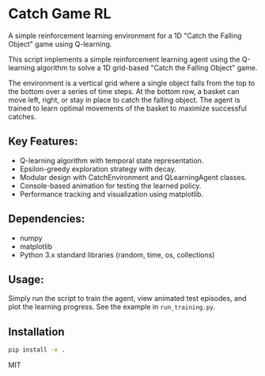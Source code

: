 # Catch Game RL

A simple reinforcement learning environment for a 1D "Catch the Falling Object" game using Q-learning.

This script implements a simple reinforcement learning agent using the Q-learning algorithm
to solve a 1D grid-based "Catch the Falling Object" game.

The environment is a vertical grid where a single object falls from the top to the bottom
over a series of time steps. At the bottom row, a basket can move left, right, or stay in
place to catch the falling object. The agent is trained to learn optimal movements of the 
basket to maximize successful catches.

Key Features:
-------------
- Q-learning algorithm with temporal state representation.
- Epsilon-greedy exploration strategy with decay.
- Modular design with CatchEnvironment and QLearningAgent classes.
- Console-based animation for testing the learned policy.
- Performance tracking and visualization using matplotlib.

Dependencies:
-------------
- numpy
- matplotlib
- Python 3.x standard libraries (random, time, os, collections)

Usage:
------
Simply run the script to train the agent, view animated test episodes,
and plot the learning progress.
See the example in `run_training.py`.

## Installation

```bash
pip install -e .
```


MIT
